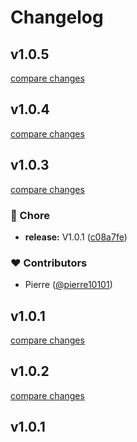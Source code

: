 # Changelog


## v1.0.5

[compare changes](https://github.com/pierre10101/swapi/compare/v1.0.4...v1.0.5)

## v1.0.4

[compare changes](https://github.com/pierre10101/swapi/compare/v1.0.3...v1.0.4)

## v1.0.3

[compare changes](https://github.com/pierre10101/swapi/compare/v1.0.2...v1.0.3)

### 🏡 Chore

- **release:** V1.0.1 ([c08a7fe](https://github.com/pierre10101/swapi/commit/c08a7fe))

### ❤️ Contributors

- Pierre ([@pierre10101](http://github.com/pierre10101))

## v1.0.1

[compare changes](https://github.com/pierre10101/swapi/compare/v1.0.2...v1.0.1)

## v1.0.2

[compare changes](https://github.com/pierre10101/swapi/compare/v1.0.1...v1.0.2)

## v1.0.1

